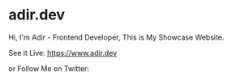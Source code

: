 # adir.dev
Hi, I'm Adir - Frontend Developer, This is My Showcase Website.

See it Live: https://www.adir.dev

or Follow Me on Twitter:

